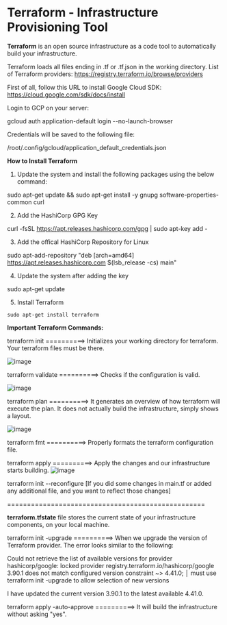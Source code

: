 # Terraform - Infrastructure Provisioning Tool

**Terraform** is an open source infrastructure as a code tool to automatically build your infrastructure. 

Terraform loads all files ending in .tf or .tf.json in the working directory. List of Terraform providers: https://registry.terraform.io/browse/providers

First of all, follow this URL to install Google Cloud SDK: https://cloud.google.com/sdk/docs/install

Login to GCP on your server:

gcloud auth application-default login --no-launch-browser

Credentials will be saved to the following file:

/root/.config/gcloud/application_default_credentials.json

**How to Install Terraform**
1. Update the system and install the following packages using the below command:

sudo apt-get update && sudo apt-get install -y gnupg software-properties-common curl

2. Add the HashiCorp GPG Key

curl -fsSL https://apt.releases.hashicorp.com/gpg | sudo apt-key add -

3. Add the offical HashiCorp Repository for Linux

sudo apt-add-repository "deb [arch=amd64] https://apt.releases.hashicorp.com $(lsb_release -cs) main"

4. Update the system after adding the key

sudo apt-get update

5. Install Terraform

`sudo apt-get install terraform`

**Important Terraform Commands:**

terraform init    ==========>   Initializes your working directory for terraform. Your terraform files must be there.

![image](https://user-images.githubusercontent.com/21220549/196621224-a4b534c2-ea5f-4821-b3e5-b0602667766e.png)

terraform validate    ==========>   Checks if the configuration is valid.

![image](https://user-images.githubusercontent.com/21220549/196621416-6f988b34-838e-4790-81d7-41e33e7ba535.png)

terraform plan    ==========>   It generates an overview of how terraform will execute the plan. It does not actually build the infrastructure, simply shows a layout.

![image](https://user-images.githubusercontent.com/21220549/196630733-c21baa63-9818-456a-821b-47c7b71ee2f9.png)

terraform fmt    ==========>   Properly formats the terraform configuration file.

terraform apply    ==========>   Apply the changes and our infrastructure starts building.
![image](https://user-images.githubusercontent.com/21220549/196641655-c8342efa-f401-49a5-b51f-20a51f21f4e7.png)

terraform init --reconfigure  [If you did some changes in main.tf or added any additional file, and you want to reflect those changes]

==================================================

**terraform.tfstate** file stores the current state of your infrastructure components, on your local machine.

terraform init -upgrade    ==========>   When we upgrade the version of Terraform provider. The error looks similar to the following:

Could not retrieve the list of available versions for provider hashicorp/google: locked provider registry.terraform.io/hashicorp/google 3.90.1 does not match configured version constraint ~> 4.41.0;
│ must use terraform init -upgrade to allow selection of new versions

I have updated the current version 3.90.1 to the latest available 4.41.0.

terraform apply -auto-approve    ==========>   It will build the infrastructure without asking "yes".
